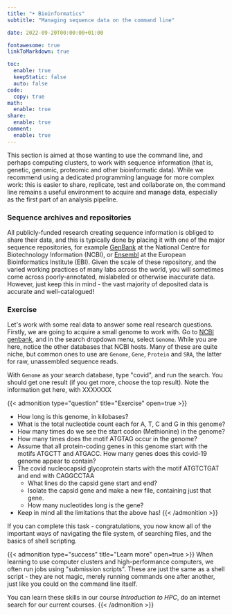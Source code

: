 ```yaml
---
title: "‣ Bioinformatics"
subtitle: "Managing sequence data on the command line"

date: 2022-09-20T00:00:00+01:00

fontawesome: true
linkToMarkdown: true

toc:
  enable: true
  keepStatic: false
  auto: false
code:
  copy: true
math:
  enable: true
share:
  enable: true
comment:
  enable: true
---
```


This section is aimed at those wanting to use the command line, and perhaps computing clusters, to work with sequence information (that is, genetic, genomic, proteomic and other bioinformatic data). While we recommend using a dedicated programming language for more complex work: this is easier to share, replicate, test and collaborate on, the command line remains a useful environment to acquire and manage data, especially as the first part of an analysis pipeline.

### Sequence archives and repositories
All publicly-funded research creating sequence information is obliged to share their data, and this is typically done by placing it with one of the major sequence repositories, for example [GenBank](https://www.ncbi.nlm.nih.gov/genbank/) at the National Centre for Biotechnology Information (NCBI), or [Ensembl](https://www.ensembl.org/index.html) at the European Bioinformatics Institute (EBI). Given the scale of these repository, and the varied working practices of many labs across the world, you will sometimes come across poorly-annotated, mislabeled or otherwise inaccurate data. However, just keep this in mind - the vast majority of deposited data is accurate and well-catalogued!

### Exercise
Let's work with some real data to answer some real research questions. Firstly, we are going to acquire a small genome to work with. Go to [NCBI genbank](https://www.ncbi.nlm.nih.gov/genbank/), and in the search dropdown menu, select `Genome`. While you are here, notice the other databases that NCBI hosts. Many of these are quite niche, but common ones to use are `Genome`, `Gene`, `Protein` and `SRA`, the latter for raw, unassembled sequence reads.

With `Genome` as your search database, type "covid", and run the search. You should get one result (if you get more, choose the top result). Note the information get here, with XXXXXXX

{{< admonition type="question" title="Exercise" open=true >}}
- How long is this genome, in kilobases? 
- What is the total nucleotide count each for A, T, C and G in this genome?
- How many times do we see the start codon (Methionine) in the genome?
- How many times does the motif ATGTAG occur in the genome?
- Assume that all protein-coding genes in this genome start with the motifs ATGCTT and ATGACC. How many genes does this covid-19 genome appear to contain?
- The covid nucleocapsid glycoprotein starts with the motif ATGTCTGAT and end with CAGGCCTAA
  - What lines do the capsid gene start and end?
  - Isolate the capsid gene and make a new file, containing just that gene.
  - How many nucleotides long is the gene?
- Keep in mind all the limitations that the above has!
{{< /admonition >}}

If you can complete this task - congratulations, you now know all of the important ways of navigating the file system, of searching files, and the basics of shell scripting.

{{< admonition type="success" title="Learn more" open=true >}}
When learning to use computer clusters and high-performance computers, we often run jobs using "submission scripts". These are just the same as a shell script - they are not magic, merely running commands one after another, just like you could on the command line itself.

You can learn these skills in our course *Introduction to HPC*, do an internet search for our current courses.
{{< /admonition >}}

